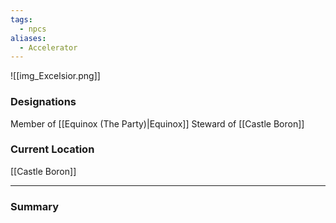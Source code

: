 ```yaml
---
tags:
  - npcs
aliases:
  - Accelerator
---
```

![[img_Excelsior.png]]

### Designations
Member of [[Equinox (The Party)|Equinox]]
Steward of [[Castle Boron]]
### Current Location
[[Castle Boron]]

___
### Summary
